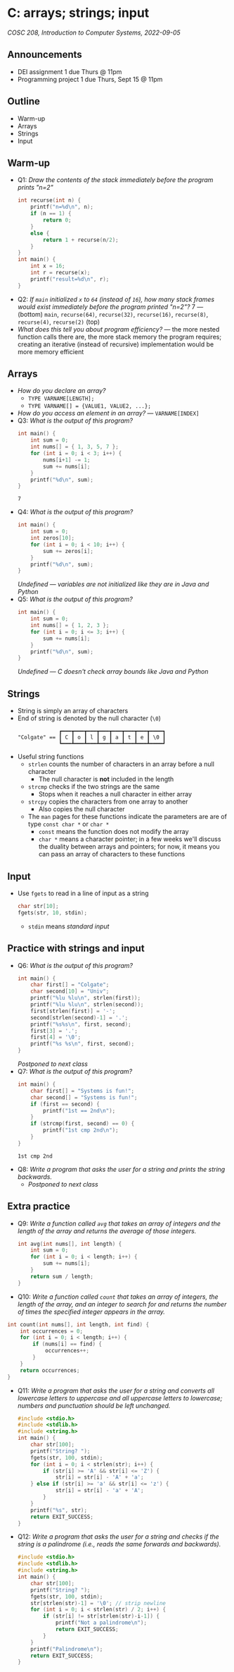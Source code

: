 # C: arrays; strings; input
_COSC 208, Introduction to Computer Systems, 2022-09-05_

## Announcements
* DEI assignment 1 due Thurs @ 11pm
* Programming project 1 due Thurs, Sept 15 @ 11pm

## Outline
* Warm-up
* Arrays
* Strings
* Input

## Warm-up
* Q1: _Draw the contents of the stack immediately before the program prints "n=2"_
    ```C
    int recurse(int n) {
        printf("n=%d\n", n);
        if (n == 1) {
            return 0;
        }
        else {
            return 1 + recurse(n/2);
        }
    }
    int main() {
        int x = 16;
        int r = recurse(x);
        printf("result=%d\n", r);
    }
    ```
* Q2: _If `main` initialized `x` to `64` (instead of `16`), how many stack frames would exist immediately before the program printed "n=2"?_
    7 —  (bottom) `main`, `recurse(64)`, `recurse(32)`, `recurse(16)`, `recurse(8)`, `recurse(4)`, `recurse(2)` (top)
* _What does this tell you about program efficiency?_ — the more nested function calls there are, the more stack memory the program requires; creating an iterative (instead of recursive) implementation would be more memory efficient

## Arrays
* _How do you declare an array?_
    * `TYPE VARNAME[LENGTH];`
    * `TYPE VARNAME[] = {VALUE1, VALUE2, ...};`
* _How do you access an element in an array?_ — `VARNAME[INDEX]`
* Q3: _What is the output of this program?_
    ```C
    int main() {
        int sum = 0;
        int nums[] = { 1, 3, 5, 7 };
        for (int i = 0; i < 3; i++) {
            nums[i+1] -= 1;
            sum += nums[i];
        }
        printf("%d\n", sum);
    }
    ```
    ```
    7
    ```
* Q4: _What is the output of this program?_
    ```C
    int main() {
        int sum = 0;
        int zeros[10];
        for (int i = 0; i < 10; i++) {
            sum += zeros[i];
        }
        printf("%d\n", sum);
    }
    ```
    _Undefined — variables are not initialized like they are in Java and Python_
* Q5: _What is the output of this program?_
    ```C
    int main() {
        int sum = 0;
        int nums[] = { 1, 2, 3 };
        for (int i = 0; i <= 3; i++) {
            sum += nums[i];
        }
        printf("%d\n", sum);
    }
    ```
    _Undefined — C doesn't check array bounds like Java and Python_

## Strings
* String is simply an array of characters
* End of string is denoted by the null character (`\0`)
    ```
                 ┏━━━┳━━━┳━━━┳━━━┳━━━┳━━━┳━━━┳━━━━┓
    "Colgate" == ┃ C ┃ o ┃ l ┃ g ┃ a ┃ t ┃ e ┃ \0 ┃
                 ┗━━━┻━━━┻━━━┻━━━┻━━━┻━━━┻━━━┻━━━━┛
    ```
* Useful string functions
    * `strlen` counts the number of characters in an array before a null character 
        * The null character is **not** included in the length
    * `strcmp` checks if the two strings are the same
        * Stops when it reaches a null character in either array
    * `strcpy` copies the characters from one array to another
        * Also copies the null character 
    * The `man` pages for these functions indicate the parameters are are of type `const char *` or `char *`
        * `const` means the function does not modify the array
        * `char *` means a character pointer; in a few weeks we'll discuss the duality between arrays and pointers; for now, it means you can pass an array of characters to these functions

## Input
* Use `fgets` to read in a line of input as a string
    ```C
    char str[10];
    fgets(str, 10, stdin);
    ```
    * `stdin` means _standard input_

## Practice with strings and input
* Q6: _What is the output of this program?_
    ```C
    int main() {
        char first[] = "Colgate";
        char second[10] = "Univ";
        printf("%lu %lu\n", strlen(first));
        printf("%lu %lu\n", strlen(second));
        first[strlen(first)] = '-';
        second[strlen(second)-1] = '.';
        printf("%s%s\n", first, second);
        first[3] = '.';
        first[4] = '\0';
        printf("%s %s\n", first, second);
    }
    ```
    _Postponed to next class_
* Q7: _What is the output of this program?_
    ```C
    int main() {
        char first[] = "Systems is fun!";
        char second[] = "Systems is fun!";
        if (first == second) {
            printf("1st == 2nd\n");
        }
        if (strcmp(first, second) == 0) {
            printf("1st cmp 2nd\n");
        }
    }
    ```
    ```
    1st cmp 2nd
    ```
* Q8: _Write a program that asks the user for a string and prints the string backwards._
    * _Postponed to next class_

## Extra practice
* Q9: _Write a function called `avg` that takes an array of integers and the length of the array and returns the average of those integers._
    ```C
    int avg(int nums[], int length) {
        int sum = 0;
        for (int i = 0; i < length; i++) {
            sum += nums[i];
        }
        return sum / length;
    }
    ```
* Q10: _Write a function called `count` that takes an array of integers,  the length of the array, and an integer to search for and returns the number of times the specified integer appears in the array._
```C
int count(int nums[], int length, int find) {
    int occurrences = 0;
    for (int i = 0; i < length; i++) {
        if (nums[i] == find) {
            occurrences++;
        }
    }
    return occurrences;
}
```
* Q11: _Write a program that asks the user for a string and converts all lowercase letters to uppercase and all uppercase letters to lowercase; numbers and punctuation should be left unchanged._
    ```C
    #include <stdio.h>
    #include <stdlib.h>
    #include <string.h>
    int main() {
        char str[100];
        printf("String? ");
        fgets(str, 100, stdin);
        for (int i = 0; i < strlen(str); i++) {
            if (str[i] >= 'A' && str[i] <= 'Z') {
                str[i] = str[i] - 'A' + 'a';
        } else if (str[i] >= 'a' && str[i] <= 'z') {
                str[i] = str[i] - 'a' + 'A';
            }
        }
        printf("%s", str);
        return EXIT_SUCCESS;
    }
    ```
* Q12: _Write a program that asks the user for a string and checks if the string is a palindrome (i.e., reads the same forwards and backwards)._
    ```C
    #include <stdio.h>
    #include <stdlib.h>
    #include <string.h>
    int main() {
        char str[100];
        printf("String? ");
        fgets(str, 100, stdin);
        str[strlen(str)-1] = '\0'; // strip newline
        for (int i = 0; i < strlen(str) / 2; i++) {
            if (str[i] != str[strlen(str)-i-1]) {
                printf("Not a palindrome\n");
                return EXIT_SUCCESS;
            }
        }
        printf("Palindrome\n");
        return EXIT_SUCCESS;
    }
    ```